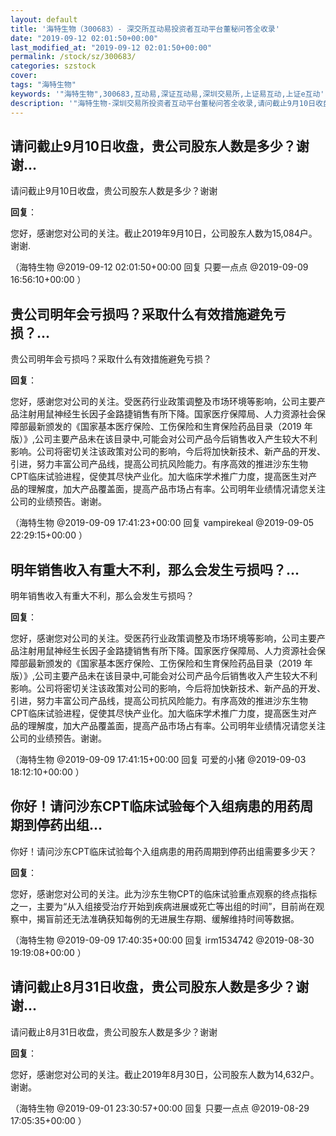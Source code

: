 ```yaml
---
layout: default
title: '海特生物（300683）- 深交所互动易投资者互动平台董秘问答全收录'
date: "2019-09-12 02:01:50+00:00"
last_modified_at: "2019-09-12 02:01:50+00:00"
permalink: /stock/sz/300683/
categories: szstock
cover: 
tags: "海特生物"
keywords: '"海特生物",300683,互动易,深证互动易,深圳交易所,上证易互动,上证e互动'
description: '"海特生物-深圳交易所投资者互动平台董秘问答全收录,请问截止9月10日收盘，贵公司股东人数是多少？谢谢"'
---
```


## 请问截止9月10日收盘，贵公司股东人数是多少？谢谢...

请问截止9月10日收盘，贵公司股东人数是多少？谢谢

**回复**：

您好，感谢您对公司的关注。截止2019年9月10日，公司股东人数为15,084户。谢谢. 

（海特生物  @2019-09-12 02:01:50+00:00 回复 只要一点点  @2019-09-09 16:56:10+00:00 ）

## 贵公司明年会亏损吗？采取什么有效措施避免亏损？...

贵公司明年会亏损吗？采取什么有效措施避免亏损？

**回复**：

您好，感谢您对公司的关注。受医药行业政策调整及市场环境等影响，公司主要产品注射用鼠神经生长因子金路捷销售有所下降。国家医疗保障局、人力资源社会保障部最新颁发的《国家基本医疗保险、工伤保险和生育保险药品目录（2019 年版）》,公司主要产品未在该目录中,可能会对公司产品今后销售收入产生较大不利影响。公司将密切关注该政策对公司的影响，今后将加快新技术、新产品的开发、引进，努力丰富公司产品线，提高公司抗风险能力。有序高效的推进沙东生物CPT临床试验进程，促使其尽快产业化。加大临床学术推广力度，提高医生对产品的理解度，加大产品覆盖面，提高产品市场占有率。公司明年业绩情况请您关注公司的业绩预告。谢谢。 

（海特生物  @2019-09-09 17:41:23+00:00 回复 vampirekeal  @2019-09-05 22:29:15+00:00 ）

## 明年销售收入有重大不利，那么会发生亏损吗？...

明年销售收入有重大不利，那么会发生亏损吗？

**回复**：

您好，感谢您对公司的关注。受医药行业政策调整及市场环境等影响，公司主要产品注射用鼠神经生长因子金路捷销售有所下降。国家医疗保障局、人力资源社会保障部最新颁发的《国家基本医疗保险、工伤保险和生育保险药品目录（2019 年版）》,公司主要产品未在该目录中,可能会对公司产品今后销售收入产生较大不利影响。公司将密切关注该政策对公司的影响，今后将加快新技术、新产品的开发、引进，努力丰富公司产品线，提高公司抗风险能力。有序高效的推进沙东生物CPT临床试验进程，促使其尽快产业化。加大临床学术推广力度，提高医生对产品的理解度，加大产品覆盖面，提高产品市场占有率。公司明年业绩情况请您关注公司的业绩预告。谢谢。 

（海特生物  @2019-09-09 17:41:15+00:00 回复 可爱的小猪  @2019-09-03 18:12:10+00:00 ）

## 你好！请问沙东CPT临床试验每个入组病患的用药周期到停药出组...

你好！请问沙东CPT临床试验每个入组病患的用药周期到停药出组需要多少天？

**回复**：

您好，感谢您对公司的关注。此为沙东生物CPT的临床试验重点观察的终点指标之一，主要为“从入组接受治疗开始到疾病进展或死亡等出组的时间”，目前尚在观察中，揭盲前还无法准确获知每例的无进展生存期、缓解维持时间等数据。 

（海特生物  @2019-09-09 17:40:35+00:00 回复 irm1534742  @2019-08-30 19:19:08+00:00 ）

## 请问截止8月31日收盘，贵公司股东人数是多少？谢谢...

请问截止8月31日收盘，贵公司股东人数是多少？谢谢

**回复**：

您好，感谢您对公司的关注。截止2019年8月30日，公司股东人数为14,632户。谢谢。 

（海特生物  @2019-09-01 23:30:57+00:00 回复 只要一点点  @2019-08-29 17:05:35+00:00 ）

